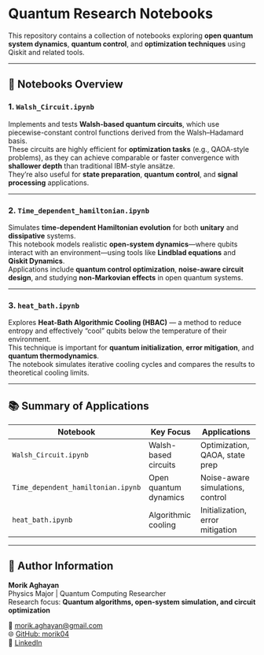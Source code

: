 # Quantum Research Notebooks

This repository contains a collection of notebooks exploring **open quantum system dynamics**, **quantum control**, and **optimization techniques** using Qiskit and related tools.

---

## 🧠 Notebooks Overview

### **1. `Walsh_Circuit.ipynb`**
Implements and tests **Walsh-based quantum circuits**, which use piecewise-constant control functions derived from the Walsh–Hadamard basis.  
These circuits are highly efficient for **optimization tasks** (e.g., QAOA-style problems), as they can achieve comparable or faster convergence with **shallower depth** than traditional IBM-style ansätze.  
They’re also useful for **state preparation**, **quantum control**, and **signal processing** applications.

---

### **2. `Time_dependent_hamiltonian.ipynb`**
Simulates **time-dependent Hamiltonian evolution** for both **unitary** and **dissipative** systems.  
This notebook models realistic **open-system dynamics**—where qubits interact with an environment—using tools like **Lindblad equations** and **Qiskit Dynamics**.  
Applications include **quantum control optimization**, **noise-aware circuit design**, and studying **non-Markovian effects** in open quantum systems.

---

### **3. `heat_bath.ipynb`**
Explores **Heat-Bath Algorithmic Cooling (HBAC)** — a method to reduce entropy and effectively “cool” qubits below the temperature of their environment.  
This technique is important for **quantum initialization**, **error mitigation**, and **quantum thermodynamics**.  
The notebook simulates iterative cooling cycles and compares the results to theoretical cooling limits.


---

## 📚 Summary of Applications

| Notebook | Key Focus | Applications |
|-----------|------------|--------------|
| `Walsh_Circuit.ipynb` | Walsh-based circuits | Optimization, QAOA, state prep |
| `Time_dependent_hamiltonian.ipynb` | Open quantum dynamics | Noise-aware simulations, control |
| `heat_bath.ipynb` | Algorithmic cooling | Initialization, error mitigation |

---

## 👤 Author Information

**Morik Aghayan**  
Physics Major | Quantum Computing Researcher  
Research focus: **Quantum algorithms, open-system simulation, and circuit optimization**

📧 morik.aghayan@gmail.com  
🌐 [GitHub: morik04](https://github.com/morik04)  
🔗 [LinkedIn](https://www.linkedin.com/in/morik-aghayan/)
